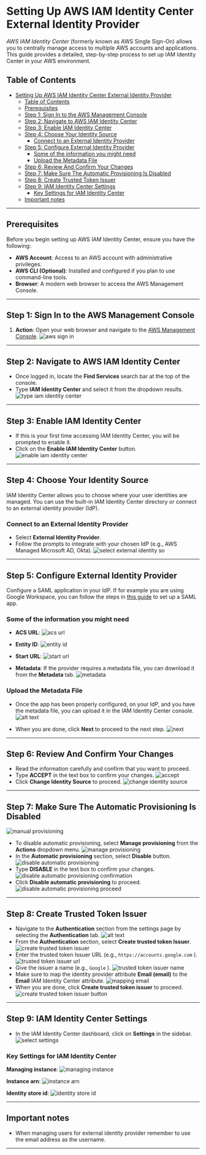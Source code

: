 
# Setting Up AWS IAM Identity Center External Identity Provider

*AWS IAM Identity Center* (formerly known as AWS Single Sign-On) allows you to centrally manage access to multiple AWS accounts and applications. This guide provides a detailed, step-by-step process to set up IAM Identity Center in your AWS environment.

## Table of Contents

- [Setting Up AWS IAM Identity Center External Identity Provider](#setting-up-aws-iam-identity-center-external-identity-provider)
  - [Table of Contents](#table-of-contents)
  - [Prerequisites](#prerequisites)
  - [Step 1: Sign In to the AWS Management Console](#step-1-sign-in-to-the-aws-management-console)
  - [Step 2: Navigate to AWS IAM Identity Center](#step-2-navigate-to-aws-iam-identity-center)
  - [Step 3: Enable IAM Identity Center](#step-3-enable-iam-identity-center)
  - [Step 4: Choose Your Identity Source](#step-4-choose-your-identity-source)
    - [Connect to an External Identity Provider](#connect-to-an-external-identity-provider)
  - [Step 5: Configure External Identity Provider](#step-5-configure-external-identity-provider)
    - [Some of the information you might need](#some-of-the-information-you-might-need)
    - [Upload the Metadata File](#upload-the-metadata-file)
  - [Step 6: Review And Confirm Your Changes](#step-6-review-and-confirm-your-changes)
  - [Step 7: Make Sure The Automatic Provisioning Is Disabled](#step-7-make-sure-the-automatic-provisioning-is-disabled)
  - [Step 8: Create Trusted Token Issuer](#step-8-create-trusted-token-issuer)
  - [Step 9: IAM Identity Center Settings](#step-9-iam-identity-center-settings)
    - [Key Settings for IAM Identity Center](#key-settings-for-iam-identity-center)
  - [Important notes](#important-notes)

---

## Prerequisites

Before you begin setting up AWS IAM Identity Center, ensure you have the following:

- **AWS Account**: Access to an AWS account with administrative privileges.
- **AWS CLI (Optional)**: Installed and configured if you plan to use command-line tools.
- **Browser**: A modern web browser to access the AWS Management Console.

---

## Step 1: Sign In to the AWS Management Console

1. **Action**: Open your web browser and navigate to the [AWS Management Console](https://aws.amazon.com/console/).
![aws sign in](aws_signin.png)

---

## Step 2: Navigate to AWS IAM Identity Center

- Once logged in, locate the **Find Services** search bar at the top of the console.
- Type **IAM Identity Center** and select it from the dropdown results.
![type iam identity center](type_iam_identity_center.png)

---

## Step 3: Enable IAM Identity Center

- If this is your first time accessing IAM Identity Center, you will be prompted to enable it.
- Click on the **Enable IAM Identity Center** button.
![enable iam identity center](enable_iam_identity_center.png)

---

## Step 4: Choose Your Identity Source

IAM Identity Center allows you to choose where your user identities are managed. You can use the built-in IAM Identity Center directory or connect to an external identity provider (IdP).

### Connect to an External Identity Provider

- Select **External Identity Provider**.
- Follow the prompts to integrate with your chosen IdP (e.g., AWS Managed Microsoft AD, Okta).
![select external identity so](external_identity_select.png)

---

## Step 5: Configure External Identity Provider

Configure a SAML application in your IdP. If for example you are using Google Workspace, you can follow the steps in [this guide](https://support.google.com/a/answer/6087519?hl=en#zippy=%2Cstep-add-the-custom-saml-app) to set up a SAML app.

### Some of the information you might need

- **ACS URL**:
![acs url](image-3.png)

- **Entity ID**:
![entity id](image-4.png)

- **Start URL**:
![start url](image-5.png)

- **Metadata**:
If the provider requires a metadata file, you can download it from the **Metadata** tab.
![metadata](image-6.png)

### Upload the Metadata File

- Once the app has been properly configured, on your IdP, and you have the metadata file, you can upload it in the IAM Identity Center console.
![alt text](image-8.png)

- When you are done, click **Next** to proceed to the next step.
![next](image-7.png)

---

## Step 6: Review And Confirm Your Changes

- Read the information carefully and confirm that you want to proceed.
- Type **ACCEPT** in the text box to confirm your changes.
![accept](image-9.png)
- Click **Change Identity Source** to proceed.
![change identity source](image-10.png)

---

## Step 7: Make Sure The Automatic Provisioning Is Disabled

![manual provisioning](image-11.png)

- To disable automatic provisioning, select **Manage provisioning** from the **Actions** dropdown menu.
![manage provisioning](image-12.png)
- In the **Automatic provisioning** section, select **Disable** button.
![disable automatic provisioning](image-13.png)
- Type **DISABLE** in the text box to confirm your changes.
![disable automatic provisioning confirmation](image-14.png)
- Click **Disable automatic provisioning** to proceed.
![disable automatic provisioning proceed](image-15.png)

---

## Step 8: Create Trusted Token Issuer

- Navigate to the **Authentication** section from the settings page by selecting the **Authentication** tab.
![alt text](image-16.png)
- From the **Authentication** section, select **Create trusted token Issuer**.
![create trusted token issuer](image-17.png)
- Enter the trusted token Issuer URL (e.g., ```https://accounts.google.com``` ).
![trusted token issuer url](image-18.png)
- Give the issuer a name (e.g., ```Google``` ).
![trusted token issuer name](image-19.png)
- Make sure to map the identity provider attribute **Email (email)** to the **Email** IAM Identity Center attribute.
![mapping email](image-20.png)
- When you are done, click **Create trusted token issuer** to proceed.
![create trusted token issuer button](image-21.png)

---

## Step 9: IAM Identity Center Settings

- In the IAM Identity Center dashboard, click on **Settings** in the sidebar.
![select settings](select_settings.png)

### Key Settings for IAM Identity Center

**Managing instance**:
![managing instance](image.png)

**Instance arn**:
![instance arn](image-1.png)

**Identity store id**:
![identity store id](image-2.png)

---

## Important notes

- When managing users for external identity provider remember to use the email address as the username.

---
